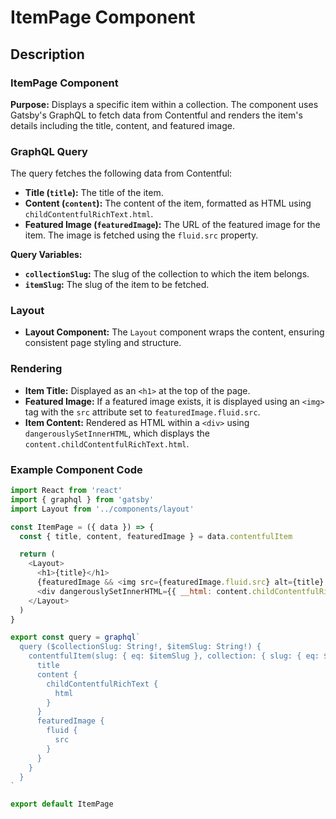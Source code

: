# ItemPage Component

## Description

### ItemPage Component

**Purpose:** Displays a specific item within a collection. The component uses Gatsby's GraphQL to fetch data from Contentful and renders the item's details including the title, content, and featured image.

### GraphQL Query

The query fetches the following data from Contentful:

- **Title (`title`):** The title of the item.
- **Content (`content`):** The content of the item, formatted as HTML using `childContentfulRichText.html`.
- **Featured Image (`featuredImage`):** The URL of the featured image for the item. The image is fetched using the `fluid.src` property.

**Query Variables:**

- **`collectionSlug`:** The slug of the collection to which the item belongs.
- **`itemSlug`:** The slug of the item to be fetched.

### Layout

- **Layout Component:** The `Layout` component wraps the content, ensuring consistent page styling and structure.

### Rendering

- **Item Title:** Displayed as an `<h1>` at the top of the page.
- **Featured Image:** If a featured image exists, it is displayed using an `<img>` tag with the `src` attribute set to `featuredImage.fluid.src`.
- **Item Content:** Rendered as HTML within a `<div>` using `dangerouslySetInnerHTML`, which displays the `content.childContentfulRichText.html`.

### Example Component Code

```javascript
import React from 'react'
import { graphql } from 'gatsby'
import Layout from '../components/layout'

const ItemPage = ({ data }) => {
  const { title, content, featuredImage } = data.contentfulItem

  return (
    <Layout>
      <h1>{title}</h1>
      {featuredImage && <img src={featuredImage.fluid.src} alt={title} />}
      <div dangerouslySetInnerHTML={{ __html: content.childContentfulRichText.html }} />
    </Layout>
  )
}

export const query = graphql`
  query ($collectionSlug: String!, $itemSlug: String!) {
    contentfulItem(slug: { eq: $itemSlug }, collection: { slug: { eq: $collectionSlug } }) {
      title
      content {
        childContentfulRichText {
          html
        }
      }
      featuredImage {
        fluid {
          src
        }
      }
    }
  }
`

export default ItemPage
```
